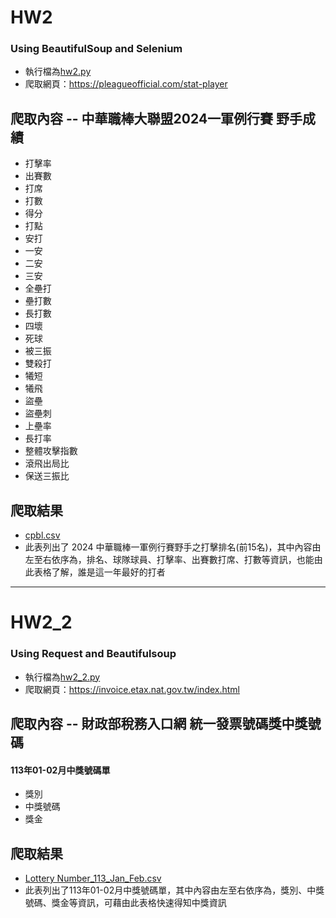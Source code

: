 # HW2
### Using BeautifulSoup and Selenium
- 執行檔為[hw2.py](https://github.com/KaiRex0912/LATIA112-2/blob/main/HW2/hw2.py)
- 爬取網頁：<https://pleagueofficial.com/stat-player>
## 爬取內容 -- 中華職棒大聯盟2024一軍例行賽 野手成績
- 打擊率
- 出賽數
- 打席
- 打數
- 得分
- 打點
- 安打
- 一安
- 二安
- 三安
- 全壘打
- 壘打數
- 長打數
- 四壞
- 死球
- 被三振
- 雙殺打
- 犧短
- 犧飛
- 盜壘
- 盜壘刺
- 上壘率
- 長打率
- 整體攻擊指數
- 滾飛出局比
- 保送三振比
## 爬取結果
- [cpbl.csv](https://github.com/Demigodd28/LATIA112-2/blob/main/HW2/cpbl.csv)
- 此表列出了 2024 中華職棒一軍例行賽野手之打擊排名(前15名)，其中內容由左至右依序為，排名、球隊球員、打擊率、出賽數打席、打數等資訊，也能由此表格了解，誰是這一年最好的打者
-----------------------------------------------------
# HW2_2
### Using Request and Beautifulsoup
- 執行檔為[hw2_2.py](https://github.com/Demigodd28/LATIA112-2/blob/main/HW2/hw2_2.py)
- 爬取網頁：<https://invoice.etax.nat.gov.tw/index.html>
## 爬取內容 -- 財政部稅務入口網 統一發票號碼獎中獎號碼
#### 113年01-02月中獎號碼單
- 獎別
- 中獎號碼
- 獎金
## 爬取結果
- [Lottery Number_113_Jan_Feb.csv](https://github.com/Demigodd28/LATIA112-2/blob/main/HW2/Lottery%20Number_113_Jan_Feb.csv)
- 此表列出了113年01-02月中獎號碼單，其中內容由左至右依序為，獎別、中獎號碼、獎金等資訊，可藉由此表格快速得知中獎資訊
  

